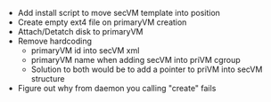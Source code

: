- Add install script to move secVM template into position
- Create empty ext4 file on primaryVM creation
- Attach/Detatch disk to primaryVM
- Remove hardcoding
	- primaryVM id into secVM xml
	- primaryVM name when adding secVM into priVM cgroup
	- Solution to both would be to add a pointer to priVM into secVM structure
- Figure out why from daemon you calling "create" fails
